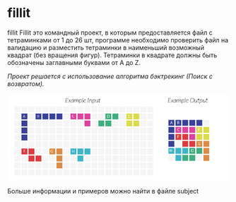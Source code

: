 # fillit
fillit
Fillit это командный проект, в которым предоставляется файл с тетраминками от 1 до 26 шт, программе необходимо проверить файл на валидацию и разместить тетраминки в наименьший возможный квадрат (без вращения фигур). Тетраминки в квадрате должны быть обозначены заглавными буквами от A до Z. 


_Проект решается с использование алгоритма бэктрекинг (Поиск с возвратом)._

![Пример](https://github.com/Timur17/fillit/blob/master/fillit_example.PNG)

Больше информации и примеров можно найти в файле subject
